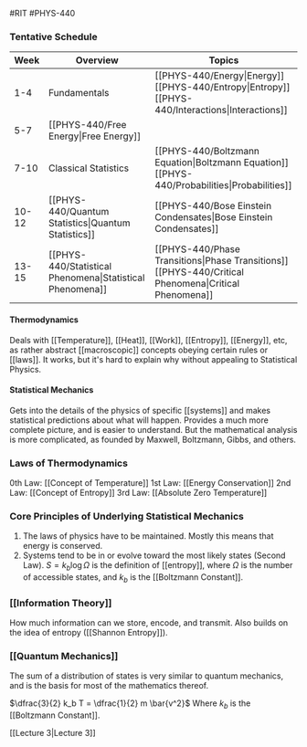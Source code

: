 #RIT #PHYS-440
### Tentative Schedule

Week | Overview | Topics
------ | ------ | -------
1-4 | Fundamentals | [[PHYS-440/Energy\|Energy]]<br>[[PHYS-440/Entropy\|Entropy]]<br>[[PHYS-440/Interactions\|Interactions]]
5-7 | [[PHYS-440/Free Energy\|Free Energy]] | 
7-10 | Classical Statistics | [[PHYS-440/Boltzmann Equation\|Boltzmann Equation]]<br>[[PHYS-440/Probabilities\|Probabilities]]
10-12 | [[PHYS-440/Quantum Statistics\|Quantum Statistics]] | [[PHYS-440/Bose Einstein Condensates\|Bose Einstein Condensates]]
13-15 | [[PHYS-440/Statistical Phenomena\|Statistical Phenomena]] | [[PHYS-440/Phase Transitions\|Phase Transitions]]<br>[[PHYS-440/Critical Phenomena\|Critical Phenomena]]

#### Thermodynamics
Deals with [[Temperature]], [[Heat]], [[Work]], [[Entropy]], [[Energy]], etc, as rather abstract [[macroscopic]] concepts obeying certain rules or [[laws]].
It works, but it's hard to explain why without appealing to Statistical Physics.
#### Statistical Mechanics
Gets into the details of the physics of specific [[systems]] and makes statistical predictions about what will happen.
Provides a much more complete picture, and is easier to understand.
But the mathematical analysis is more complicated, as founded by Maxwell, Boltzmann, Gibbs, and others.
### Laws of Thermodynamics
0th Law: [[Concept of Temperature]]
1st Law: [[Energy Conservation]]
2nd Law: [[Concept of Entropy]]
3rd Law: [[Absolute Zero Temperature]]
### Core Principles of Underlying Statistical Mechanics
1. The laws of physics have to be maintained. Mostly this means that energy is conserved.
2. Systems tend to be in or evolve toward the most likely states (Second Law).
$S = k_b \log{\Omega}$ is the definition of [[entropy]], where $\Omega$ is the number of accessible states, and $k_b$ is the [[Boltzmann Constant]].
### [[Information Theory]]
How much information can we store, encode, and transmit.
Also builds on the idea of entropy ([[Shannon Entropy]]).
### [[Quantum Mechanics]]
The sum of a distribution of states is very similar to quantum mechanics, and is the basis for most of the mathematics thereof.



$\dfrac{3}{2} k_b T = \dfrac{1}{2} m \bar{v^2}$
Where $k_b$ is the [[Boltzmann Constant]].



[[Lecture 3|Lecture 3]]